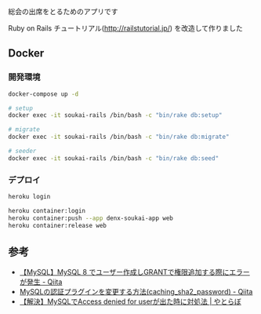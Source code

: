 総会の出席をとるためのアプリです

Ruby on Rails チュートリアル(http://railstutorial.jp/) を改造して作りました

## Docker

### 開発環境

```sh
docker-compose up -d

# setup
docker exec -it soukai-rails /bin/bash -c "bin/rake db:setup"

# migrate
docker exec -it soukai-rails /bin/bash -c "bin/rake db:migrate"

# seeder
docker exec -it soukai-rails /bin/bash -c "bin/rake db:seed"
```

### デプロイ

```sh
heroku login

heroku container:login
heroku container:push --app denx-soukai-app web
heroku container:release web
```

## 参考

- [【MySQL】MySQL 8 でユーザー作成しGRANTで権限追加する際にエラーが発生 - Qiita](https://qiita.com/namari/items/53c462840b802f10a0cd)
- [MySQLの認証プラグインを変更する方法(caching_sha2_password) - Qiita](https://qiita.com/shungo_m/items/5363c16b698ef6310014)
- [【解決】MySQLでAccess denied for userが出た時に対処法 | やとらぼ](https://yart-lab.net/mysqlaccess-denied-for-user/)
